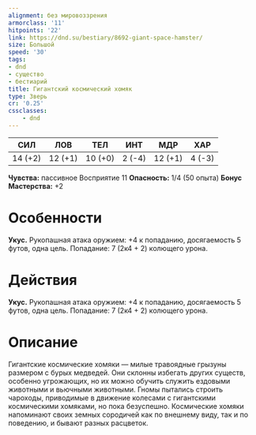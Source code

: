 ```yaml
---
alignment: без мировоззрения
armorclass: '11'
hitpoints: '22'
link: https://dnd.su/bestiary/8692-giant-space-hamster/
size: Большой
speed: '30'
tags:
- dnd
- существо
- бестиарий
title: Гигантский космический хомяк
type: Зверь
cr: '0.25'
cssclasses:
    - dnd
---
```



| СИЛ | ЛОВ | ТЕЛ | ИНТ | МДР | ХАР |
|---|---|---|---|---|---|
| 14 (+2) | 12 (+1) | 10 (+0) | 2 (-4) | 12 (+1) | 4 (-3) |
**Чувства:** пассивное Восприятие 11
**Опасность:** 1/4 (50 опыта)
**Бонус Мастерства:** +2


# Особенности
**Укус.** Рукопашная атака оружием: +4 к попаданию, досягаемость 5 футов, одна цель. Попадание: 7 (2к4 + 2) колющего урона.


# Действия
**Укус.** Рукопашная атака оружием: +4 к попаданию, досягаемость 5 футов, одна цель. Попадание: 7 (2к4 + 2) колющего урона.


# Описание
Гигантские космические хомяки — милые травоядные грызуны размером с бурых медведей. Они склонны избегать других существ, особенно угрожающих, но их можно обучить служить ездовыми животными и вьючными животными. Гномы пытались строить чароходы, приводимые в движение колесами с гигантскими космическими хомяками, но пока безуспешно.  Космические хомяки напоминают своих земных сородичей как по внешнему виду, так и по поведению, и бывают разных расцветок.